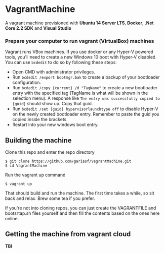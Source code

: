 # VagrantMachine

A vagrant machine provisioned with **Ubuntu 14 Server LTS**, **Docker**, **.Net Core 2.2 SDK** and **Visual Studio**

### Prepare your computer to run vagrant (VirtualBox) machines

Vagrant runs VBox machines. If you use docker or any Hyper-V powered tools, you'll need to create a new Windows 10 boot with Hyper-V disabled.
You can use `bcdedit` to do so by following these steps:

- Open CMD with administrator privileges.
- Run `bcdedit /export bootmgr.bak` to create a backup of your bootloader configuration.
- Run `bcdedit /copy {current} /d "TagName"` to create a new bootloader entry with the specified tag (TagName is what will be shown in the selection menu). A response like `The entry was successfully copied to {guid}` should show up. Copy that guid.
- Run `bcdedit /set {guid} hypervisorlaunchtype off` to disable Hyper-V on the newly created bootloader entry. Remember to paste the guid you copied inside the brackets.
- Restart into your new windows boot entry.

## Building the machine

Clone this repo and enter the repo directory
```shell
$ git clone https://github.com/gariasf/VagrantMachine.git
$ cd VagrantMachine
```

Run the vagrant up command
```
$ vagrant up
```

That should build and run the machine. The first time takes a while, so sit back and relax. Brew some tea if you prefer.

If you're not into cloning repos, you can just create the VAGRANTFILE and bootsrtap.sh files yourself and then fill the contents based on the ones here online.

## Getting the machine from vagrant cloud
__TBI__
